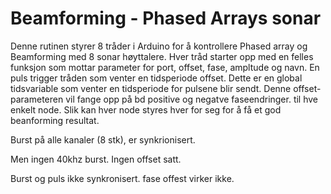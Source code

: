 # Beamforming - Phased Arrays sonar

Denne rutinen styrer 8 tråder i Arduino for å kontrollere Phased array og Beamforming med 8 sonar høyttalere. Hver tråd starter opp med en felles funksjon som mottar parameter for port, offset, fase, ampltude og navn. En puls trigger tråden som venter en tidsperiode offset. Dette er en global tidsvariable som venter en tidsperiode for pulsene blir sendt. Denne offset-parameteren vil fange opp på bd positive og negatve faseendringer. til hve enkelt node. Slik kan hver node styres hver for seg for å få et god beanforming resultat.

Burst på alle kanaler (8 stk), er synkrionisert.

Men ingen 40khz burst. Ingen offset satt.

Burst og puls ikke synkronisert. fase offest virker ikke.
